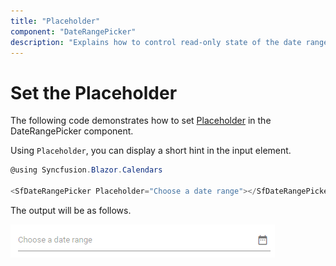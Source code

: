 ```yaml
---
title: "Placeholder"
component: "DateRangePicker"
description: "Explains how to control read-only state of the date range picker component."
---
```


# Set the Placeholder

The following code demonstrates how to set [Placeholder](https://help.syncfusion.com/cr/aspnetcore-blazor/Syncfusion.Blazor~Syncfusion.Blazor.Calendars.SfDateRangePicker~Placeholder.html) in the DateRangePicker component.

Using `Placeholder`, you can display a short hint in the input element.

```csharp
@using Syncfusion.Blazor.Calendars

<SfDateRangePicker Placeholder="Choose a date range"></SfDateRangePicker>
```

The output will be as follows.

![DateRangePicker](../images/placeholder.png)